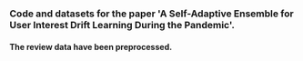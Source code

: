 
### Code and datasets for the paper 'A Self-Adaptive Ensemble for User Interest Drift Learning During the Pandemic'.
#### The review data have been preprocessed.
